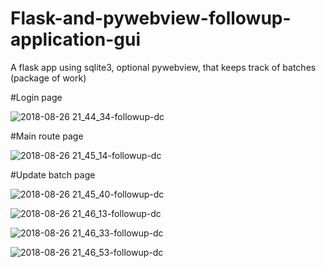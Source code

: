 # Flask-and-pywebview-followup-application-gui
A flask app using sqlite3, optional pywebview, that keeps track of batches (package of work) 

#Login page<br/>

![2018-08-26 21_44_34-followup-dc](https://user-images.githubusercontent.com/9250009/44631815-ec931800-a979-11e8-8a9e-6b81652bdf73.png)

#Main route page<br/>

![2018-08-26 21_45_14-followup-dc](https://user-images.githubusercontent.com/9250009/44631816-ef8e0880-a979-11e8-9ca9-6a585ce77727.png)

#Update batch page<br/>

![2018-08-26 21_45_40-followup-dc](https://user-images.githubusercontent.com/9250009/44631818-f1f06280-a979-11e8-8309-0f8cc1a673ce.png)

![2018-08-26 21_46_13-followup-dc](https://user-images.githubusercontent.com/9250009/44631819-f452bc80-a979-11e8-9b48-d59b4367f3c2.png)

![2018-08-26 21_46_33-followup-dc](https://user-images.githubusercontent.com/9250009/44631820-f61c8000-a979-11e8-9c14-00ecbfe3fe09.png)

![2018-08-26 21_46_53-followup-dc](https://user-images.githubusercontent.com/9250009/44631821-fa489d80-a979-11e8-9aa2-c645be2642d8.png)
